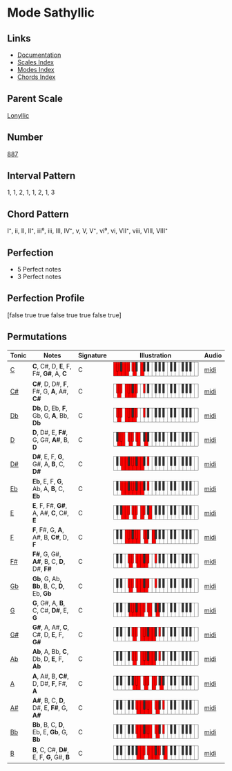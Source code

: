 # Mode Sathyllic

## Links

- [Documentation](index.md)
- [Scales Index](Scales.md)
- [Modes Index](Modes.md)
- [Chords Index](Chords.md)

## Parent Scale

[Lonyllic](ScaleLonyllic.md)

## Number

[887](https://ianring.com/musictheory/scales/887)

## Interval Pattern

1, 1, 2, 1, 1, 2, 1, 3

## Chord Pattern

I⁺, ii, II, II⁺, iii⁰, iii, III, IV⁺, v, V, V⁺, vi⁰, vi, VII⁺, viii, VIII, VIII⁺

## Perfection

- 5 Perfect notes
- 3 Perfect notes

## Perfection Profile

[false true true false true true false true]

## Permutations

| Tonic | Notes | Signature | Illustration | Audio |
|-------|-------|-----------|--------------|-------|
| [C](ModeCNaturalSathyllic.md) | **C**, C#, D, **E**, F, F#, **G#**, A, **C** | C | ![CNaturalSathyllic](ModeCNaturalSathyllic.png) | [midi](https://github.com/edipermadi/music/blob/main/docs/ModeCNaturalSathyllic.mid?raw=true) |
| [C#](ModeCSharpSathyllic.md) | **C#**, D, D#, **F**, F#, G, **A**, A#, **C#** | C | ![CSharpSathyllic](ModeCSharpSathyllic.png) | [midi](https://github.com/edipermadi/music/blob/main/docs/ModeCSharpSathyllic.mid?raw=true) |
| [Db](ModeDFlatSathyllic.md) | **Db**, D, Eb, **F**, Gb, G, **A**, Bb, **Db** | C | ![DFlatSathyllic](ModeDFlatSathyllic.png) | [midi](https://github.com/edipermadi/music/blob/main/docs/ModeDFlatSathyllic.mid?raw=true) |
| [D](ModeDNaturalSathyllic.md) | **D**, D#, E, **F#**, G, G#, **A#**, B, **D** | C | ![DNaturalSathyllic](ModeDNaturalSathyllic.png) | [midi](https://github.com/edipermadi/music/blob/main/docs/ModeDNaturalSathyllic.mid?raw=true) |
| [D#](ModeDSharpSathyllic.md) | **D#**, E, F, **G**, G#, A, **B**, C, **D#** | C | ![DSharpSathyllic](ModeDSharpSathyllic.png) | [midi](https://github.com/edipermadi/music/blob/main/docs/ModeDSharpSathyllic.mid?raw=true) |
| [Eb](ModeEFlatSathyllic.md) | **Eb**, E, F, **G**, Ab, A, **B**, C, **Eb** | C | ![EFlatSathyllic](ModeEFlatSathyllic.png) | [midi](https://github.com/edipermadi/music/blob/main/docs/ModeEFlatSathyllic.mid?raw=true) |
| [E](ModeENaturalSathyllic.md) | **E**, F, F#, **G#**, A, A#, **C**, C#, **E** | C | ![ENaturalSathyllic](ModeENaturalSathyllic.png) | [midi](https://github.com/edipermadi/music/blob/main/docs/ModeENaturalSathyllic.mid?raw=true) |
| [F](ModeFNaturalSathyllic.md) | **F**, F#, G, **A**, A#, B, **C#**, D, **F** | C | ![FNaturalSathyllic](ModeFNaturalSathyllic.png) | [midi](https://github.com/edipermadi/music/blob/main/docs/ModeFNaturalSathyllic.mid?raw=true) |
| [F#](ModeFSharpSathyllic.md) | **F#**, G, G#, **A#**, B, C, **D**, D#, **F#** | C | ![FSharpSathyllic](ModeFSharpSathyllic.png) | [midi](https://github.com/edipermadi/music/blob/main/docs/ModeFSharpSathyllic.mid?raw=true) |
| [Gb](ModeGFlatSathyllic.md) | **Gb**, G, Ab, **Bb**, B, C, **D**, Eb, **Gb** | C | ![GFlatSathyllic](ModeGFlatSathyllic.png) | [midi](https://github.com/edipermadi/music/blob/main/docs/ModeGFlatSathyllic.mid?raw=true) |
| [G](ModeGNaturalSathyllic.md) | **G**, G#, A, **B**, C, C#, **D#**, E, **G** | C | ![GNaturalSathyllic](ModeGNaturalSathyllic.png) | [midi](https://github.com/edipermadi/music/blob/main/docs/ModeGNaturalSathyllic.mid?raw=true) |
| [G#](ModeGSharpSathyllic.md) | **G#**, A, A#, **C**, C#, D, **E**, F, **G#** | C | ![GSharpSathyllic](ModeGSharpSathyllic.png) | [midi](https://github.com/edipermadi/music/blob/main/docs/ModeGSharpSathyllic.mid?raw=true) |
| [Ab](ModeAFlatSathyllic.md) | **Ab**, A, Bb, **C**, Db, D, **E**, F, **Ab** | C | ![AFlatSathyllic](ModeAFlatSathyllic.png) | [midi](https://github.com/edipermadi/music/blob/main/docs/ModeAFlatSathyllic.mid?raw=true) |
| [A](ModeANaturalSathyllic.md) | **A**, A#, B, **C#**, D, D#, **F**, F#, **A** | C | ![ANaturalSathyllic](ModeANaturalSathyllic.png) | [midi](https://github.com/edipermadi/music/blob/main/docs/ModeANaturalSathyllic.mid?raw=true) |
| [A#](ModeASharpSathyllic.md) | **A#**, B, C, **D**, D#, E, **F#**, G, **A#** | C | ![ASharpSathyllic](ModeASharpSathyllic.png) | [midi](https://github.com/edipermadi/music/blob/main/docs/ModeASharpSathyllic.mid?raw=true) |
| [Bb](ModeBFlatSathyllic.md) | **Bb**, B, C, **D**, Eb, E, **Gb**, G, **Bb** | C | ![BFlatSathyllic](ModeBFlatSathyllic.png) | [midi](https://github.com/edipermadi/music/blob/main/docs/ModeBFlatSathyllic.mid?raw=true) |
| [B](ModeBNaturalSathyllic.md) | **B**, C, C#, **D#**, E, F, **G**, G#, **B** | C | ![BNaturalSathyllic](ModeBNaturalSathyllic.png) | [midi](https://github.com/edipermadi/music/blob/main/docs/ModeBNaturalSathyllic.mid?raw=true) |
